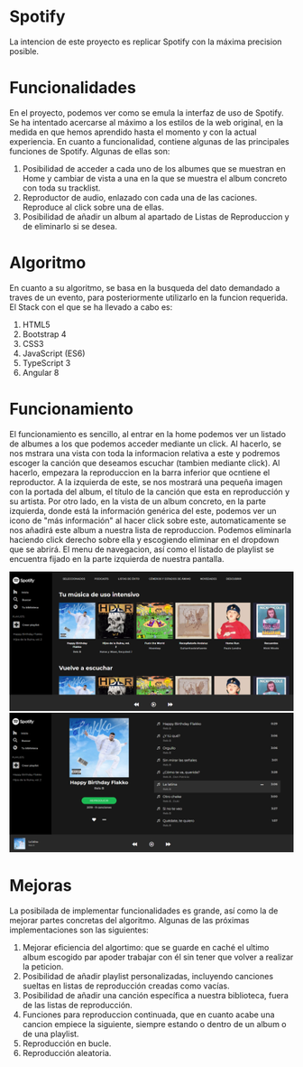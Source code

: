 # Spotify

La intencion de este proyecto es replicar Spotify con la máxima precision posible.

<h1> Funcionalidades </h1>

En el proyecto, podemos ver como se emula la interfaz de uso de Spotify. Se ha intentado acercarse al máximo a los estilos de la web original, en la medida en que hemos aprendido hasta el momento y con la actual experiencia. En cuanto a funcionalidad, contiene algunas de las principales funciones de Spotify. Algunas de ellas son:
1. Posibilidad de acceder a cada uno de los albumes que se muestran en Home y cambiar de vista a una en la que se muestra el album concreto con toda su tracklist.
2. Reproductor de audio, enlazado con cada una de las caciones. Reproduce al click sobre una de ellas.
3. Posibilidad de añadir un album al apartado de Listas de Reproduccion y de eliminarlo si se desea.

<h1> Algoritmo </h1>
En cuanto a su algoritmo, se basa en la busqueda del dato demandado a traves de un evento, para posteriormente utilizarlo en la funcion requerida.
El Stack con el que se ha llevado a cabo es:

1. HTML5
2. Bootstrap 4
3. CSS3
4. JavaScript (ES6)
5. TypeScript 3
6. Angular 8



<h1> Funcionamiento </h1>

 El funcionamiento es sencillo, al entrar en la home podemos ver un listado de albumes a los que podemos acceder mediante un click. Al hacerlo, se nos mstrara una vista con toda la informacion relativa a este y podremos escoger la canción que deseamos escuchar (tambien mediante click). Al hacerlo, empezara la reproduccion en la barra inferior que ocntiene el reproductor. A la izquierda de este, se nos mostrará una pequeña imagen con la portada del album, el título de la canción que esta en reproducción y su artista.
 Por otro lado, en la vista de un album concreto, en la parte izquierda, donde está la información genérica del este, podemos ver un icono de "más información" al hacer click sobre este, automaticamente se nos añadirá este album a nuestra lista de reproduccion. Podemos eliminarla haciendo click derecho sobre ella y escogiendo eliminar en el dropdown que se abrirá. El menu de navegacion, así como el listado de playlist se encuentra fijado en la parte izquierda de nuestra pantalla.

 <img src="https://github.com/serranoel/Spotify/blob/master/src/assets/albumCover/homeSpotify.png?raw=true">
 <img src="https://github.com/serranoel/Spotify/blob/master/src/assets/albumCover/albumSpotify.png?raw=true">

 <h1> Mejoras </h1>

 La posibilada de implementar funcionalidades es grande, así como la de mejorar partes concretas del algoritmo. Algunas de las próximas implementaciones son las siguientes:

1. Mejorar eficiencia del algortimo: que se guarde en caché el ultimo album escogido par apoder trabajar con él sin tener que volver a realizar la peticion.
2. Posibilidad de añadir playlist personalizadas, incluyendo canciones sueltas en listas de reproducción creadas como vacías.
3. Posibilidad de añadir una canción específica a nuestra biblioteca, fuera de las listas de reproducción.
4. Funciones para reproduccion continuada, que en cuanto acabe una cancion empiece la siguiente, siempre estando o dentro de un album o de una playlist.
5. Reproducción en bucle.
6. Reproducción aleatoria.



